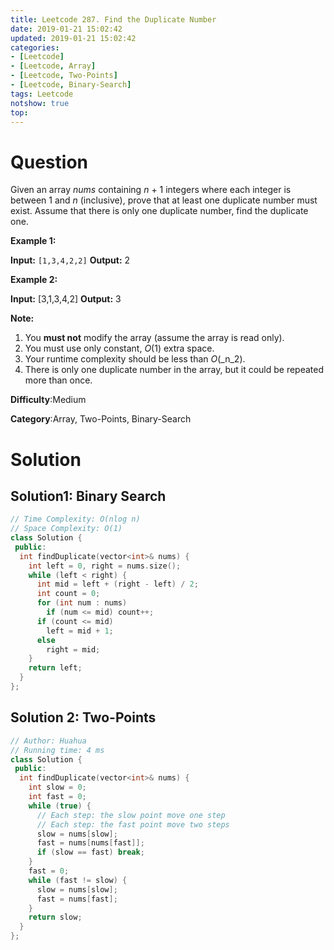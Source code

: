 ```yaml
---
title: Leetcode 287. Find the Duplicate Number
date: 2019-01-21 15:02:42
updated: 2019-01-21 15:02:42
categories: 
- [Leetcode]
- [Leetcode, Array]
- [Leetcode, Two-Points]
- [Leetcode, Binary-Search]
tags: Leetcode
notshow: true
top:
---
```


# Question

Given an array  _nums_  containing  _n_  + 1 integers where each integer is between 1 and  _n_  (inclusive), prove that at least one duplicate number must exist. Assume that there is only one duplicate number, find the duplicate one.

**Example 1:**

**Input:** `[1,3,4,2,2]`
**Output:** 2

**Example 2:**

**Input:** [3,1,3,4,2]
**Output:** 3

**Note:**

1. You  **must not**  modify the array (assume the array is read only).
2. You must use only constant,  _O_(1) extra space.
3. Your runtime complexity should be less than  _O_(_n_2).
4. There is only one duplicate number in the array, but it could be repeated more than once.

**Difficulty**:Medium

**Category**:Array, Two-Points, Binary-Search

<!-- more -->

# Solution

## Solution1: Binary Search

```cpp
// Time Complexity: O(nlog n)
// Space Complexity: O(1)
class Solution {
 public:
  int findDuplicate(vector<int>& nums) {
    int left = 0, right = nums.size();
    while (left < right) {
      int mid = left + (right - left) / 2;
      int count = 0;
      for (int num : nums)
        if (num <= mid) count++;
      if (count <= mid)
        left = mid + 1;
      else
        right = mid;
    }
    return left;
  }
};
```

## Solution 2: Two-Points

```cpp
// Author: Huahua
// Running time: 4 ms
class Solution {
 public:
  int findDuplicate(vector<int>& nums) {
    int slow = 0;
    int fast = 0;
    while (true) {
      // Each step: the slow point move one step
      // Each step: the fast point move two steps
      slow = nums[slow];
      fast = nums[nums[fast]];
      if (slow == fast) break;
    }
    fast = 0;
    while (fast != slow) {
      slow = nums[slow];
      fast = nums[fast];
    }
    return slow;
  }
};
```
